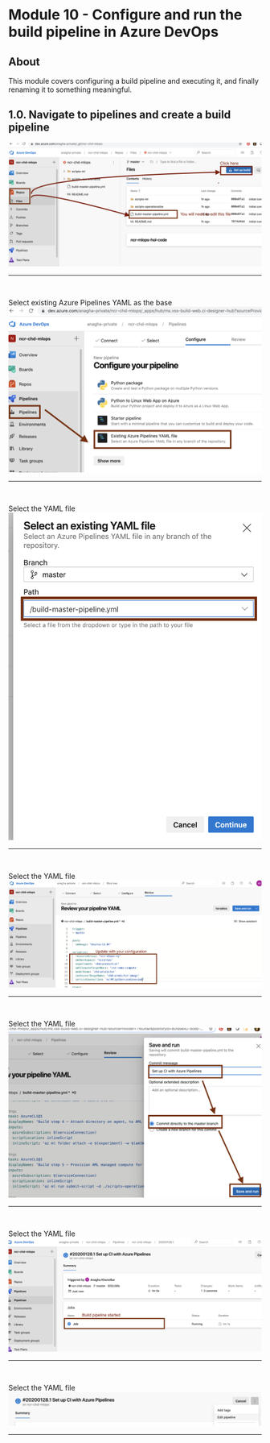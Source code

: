 
# Module 10 - Configure and run the build pipeline in Azure DevOps

## About
This module covers configuring a build pipeline and executing it, and finally renaming it to something meaningful.

## 1.0. Navigate to pipelines and create a build pipeline

![dse2-0](../images/0001-create-build-pipeline-00.png)
<br>
<hr>
<br>

Select existing Azure Pipelines YAML as the base
![dse2-1](../images/0001-create-build-pipeline-01.png)
<br>
<hr>
<br>

Select the YAML file
![dse2-2](../images/0001-create-build-pipeline-02.png)
<br>
<hr>
<br>


Select the YAML file
![dse2-4](../images/0001-create-build-pipeline-04.png)
<br>
<hr>
<br>


Select the YAML file
![dse2-5](../images/0001-create-build-pipeline-05.png)
<br>
<hr>
<br>


Select the YAML file
![dse2-6](../images/0001-create-build-pipeline-06.png)
<br>
<hr>
<br>


Select the YAML file
![dse2-7](../images/0001-create-build-pipeline-07.png)
<br>
<hr>
<br>

